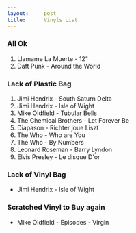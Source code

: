 ```yaml
---
layout:     post
title:      Vinyls List
---
```


### All Ok
1. Llamame La Muerte - 12"
2. Daft Punk - Around the World


### Lack of Plastic Bag
1. Jimi Hendrix - South Saturn Delta
2. Jimi Hendrix - Isle of Wight
3. Mike Oldfield - Tubular Bells
4. The Chemical Brothers - Let Forever Be
5. Diapason - Richter joue Liszt
6. The Who - Who are You
7. The Who - By Numbers
8. Leonard Roseman - Barry Lyndon
9. Elvis Presley - Le disque D'or


### Lack of Vinyl Bag
* Jimi Hendrix - Isle of Wight


### Scratched Vinyl to Buy again
* Mike Oldfield - Episodes - Virgin
